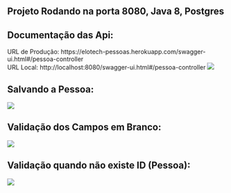 <h2>Projeto Rodando na porta 8080, Java 8, Postgres</h2>

<h2>Documentação das Api: </h2>
 URL de Produção: https://elotech-pessoas.herokuapp.com/swagger-ui.html#/pessoa-controller </br> 
 URL Local: http://localhost:8080/swagger-ui.html#/pessoa-controller
<img src="https://user-images.githubusercontent.com/63434009/135782573-4840e3ff-32c5-4c5b-a074-12f7a6240add.PNG">

<h2>Salvando a Pessoa: </h2>
<img src="https://user-images.githubusercontent.com/63434009/135781445-95f91747-422a-42a4-9631-dd93e0920ba3.PNG">

<h2>Validação dos Campos em Branco: </h2>
<img src="https://user-images.githubusercontent.com/63434009/135781576-7c954e62-a39f-4d1a-809e-a66d47f352f2.PNG">

<h2>Validação quando não existe ID (Pessoa): </h2>
<img src="https://user-images.githubusercontent.com/63434009/135782012-2a49d126-78c9-49d1-9e2e-7d03e0662080.PNG">
